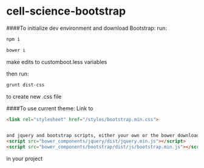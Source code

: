 # cell-science-bootstrap

####To initialize dev environment and download Bootstrap:
run:
```bash
npm i
```

```bash
bower i
```

make edits to customboot.less variables

then run:
```bash
grunt dist-css
```
to create new .css file

####To use current theme:
Link to 
```html
<link rel="stylesheet" href="/styles/bootstrap.min.css">
```
```html

and jquery and bootstrap scripts, either your own or the bower downloaded ones:
<script src="bower_components/jquery/dist/jquery.min.js"></script>
<script src="bower_components/bootstrap/dist/js/bootstrap.min.js"></script>
  ```


in your project


